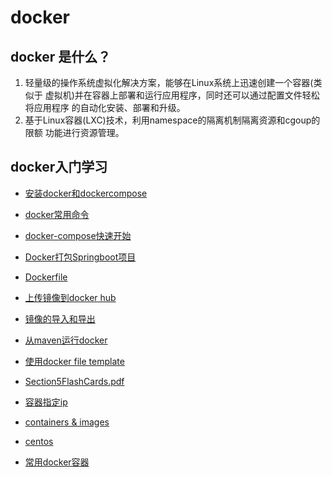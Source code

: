 # docker

## docker 是什么？

1. 轻量级的操作系统虚拟化解决方案，能够在Linux系统上迅速创建一个容器(类似于 虚拟机)并在容器上部署和运行应用程序，同时还可以通过配置文件轻松将应用程序 的自动化安装、部署和升级。 
2. 基于Linux容器(LXC)技术，利用namespace的隔离机制隔离资源和cgoup的限额 功能进行资源管理。


## docker入门学习 

* [安装docker和dockercompose](./install.md)
* [docker常用命令](./docker_commands.md)
* [docker-compose快速开始](./content/docker_compose_quick.start.md)
* [Docker打包Springboot项目](./content/spring_boot_in_docker.md)
* [Dockerfile](./content/Dockerfile.md)
* [上传镜像到docker hub](./upload_image.md)
* [镜像的导入和导出](./content/save_load.md)

* [从maven运行docker](./docker_from_maven.md)
* [使用docker file template](./docker_file_template.md)
* [Section5FlashCards.pdf](Section5FlashCards.pdf)

* [容器指定ip](./fixed_ip.md) 
* [containers & images](./containers_images.md)
* [centos](./centos.md)
* [常用docker容器](./docs/dockers.md)
